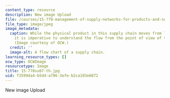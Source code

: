 ```yaml
---
content_type: resource
description: New image Upload
file: /courses/15-778-management-of-supply-networks-for-products-and-services-summer-2004/f3599da4b5dda7963efeb2ca103e6872_15-778su07-th.jpg
file_type: image/jpeg
image_metadata:
  caption: While the physical product in this supply chain moves from left to right,
    it is imperative to understand the flow from the point of view of the customer.
    (Image courtesy of OCW.)
  credit: ''
  image-alt: A flow chart of a supply chain.
learning_resource_types: []
ocw_type: OCWImage
resourcetype: Image
title: 15-778su07-th.jpg
uid: f3599da4-b5dd-a796-3efe-b2ca103e6872
---
```

New image Upload

